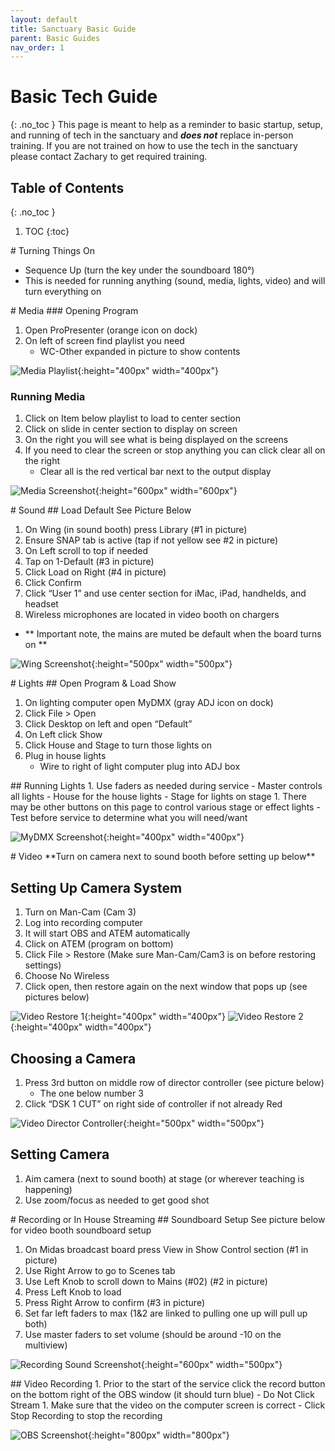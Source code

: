```yaml
---
layout: default
title: Sanctuary Basic Guide
parent: Basic Guides
nav_order: 1
---
```


# Basic Tech Guide
{: .no_toc }
This page is meant to help as a reminder to basic startup, setup, and running of tech in the sanctuary and ***does not*** replace  in-person training. If you are not trained on how to use the tech in the sanctuary please contact Zachary to get required training.

## Table of Contents
{: .no_toc }

1. TOC
{:toc}

<div style="break-after:page"></div>
# Turning Things On

- Sequence Up (turn the key under the soundboard 180°)
- This is needed for running anything (sound, media, lights, video) and will turn everything on

<div style="break-after:page"></div>
# Media
### Opening Program

1. Open ProPresenter (orange icon on dock)
1. On left of screen find playlist you need
   - WC-Other expanded in picture to show contents

![Media Playlist](/tech-help-docs/assets/images/basic-guides/worship-center/media-1.png){:height="400px" width="400px"}

### Running Media
1. Click on Item below playlist to load to center section
1. Click on slide in center section to display on screen
1. On the right you will see what is being displayed on the screens
1. If you need to clear the screen or stop anything you can click clear all on the right
   - Clear all is the red vertical bar next to the output display

![Media Screenshot](/tech-help-docs/assets/images/basic-guides/worship-center/media-2.png){:height="600px" width="600px"}

<div style="break-after:page"></div>
# Sound
## Load Default
See Picture Below

1. On Wing (in sound booth) press Library (#1 in picture)
1. Ensure SNAP tab is active (tap if not yellow see #2 in picture)
1. On Left scroll to top if needed
1. Tap on 1-Default (#3 in picture)
1. Click Load on Right (#4 in picture)
1. Click Confirm
1. Click “User 1” and use center section for iMac, iPad, handhelds, and headset
1. Wireless microphones are located in video booth on chargers
  - ** Important note, the mains are muted be default when the board turns on **

![Wing Screenshot](/tech-help-docs/assets/images/basic-guides/worship-center/sound-1.png){:height="500px" width="500px"}

<div style="break-after:page"></div>
# Lights
## Open Program & Load Show

1. On lighting computer open MyDMX (gray ADJ icon on dock)
1. Click File > Open
1. Click Desktop on left and open “Default”
1. On Left click Show
1. Click House and Stage to turn those lights on
1. Plug in house lights
   - Wire to right of light computer plug into ADJ box

<div style="break-after:page"></div>
## Running Lights
1. Use faders as needed during service
   - Master controls all lights
   - House for the house lights
   - Stage for lights on stage
1. There may be other buttons on this page to control various stage or effect lights
   - Test before service to determine what you will need/want

![MyDMX Screenshot](/tech-help-docs/assets/images/basic-guides/worship-center/lights-1.jpeg){:height="400px" width="400px"}

<div style="break-after:page"></div>
# Video
**Turn on camera next to sound booth before setting up below**

## Setting Up Camera System
1. Turn on Man-Cam (Cam 3)
1. Log into recording computer
1. It will start OBS and ATEM automatically
1. Click on ATEM (program on bottom)
1. Click File > Restore (Make sure Man-Cam/Cam3 is on before restoring settings)
1. Choose No Wireless
1. Click open, then restore again on the next window that pops up (see pictures below)

![Video Restore 1](/tech-help-docs/assets/images/basic-guides/worship-center/video-1.png){:height="400px" width="400px"}
![Video Restore 2](/tech-help-docs/assets/images/basic-guides/worship-center/video-2.png){:height="400px" width="400px"}

## Choosing a Camera
1. Press 3rd button on middle row of director controller (see picture below)
   - The one below number 3
1. Click “DSK 1 CUT” on right side of controller if not already Red

![Video Director Controller](/tech-help-docs/assets/images/basic-guides/worship-center/video-3.png){:height="500px" width="500px"}

## Setting Camera
1. Aim camera (next to sound booth) at stage (or wherever teaching is happening)
1. Use zoom/focus as needed to get good shot

<div style="break-after:page"></div>
# Recording or In House Streaming
## Soundboard Setup
See picture below for video booth soundboard setup

1. On Midas broadcast board press View in Show Control section (#1 in picture)
1. Use Right Arrow to go to Scenes tab
1. Use Left Knob to scroll down to Mains (#02) (#2 in picture)
1. Press Left Knob to load
1. Press Right Arrow to confirm (#3 in picture)
1. Set far left faders to max (1&2 are linked to pulling one up will pull up both)
1. Use master faders to set volume (should be around -10 on the multiview)

![Recording Sound Screenshot](/tech-help-docs/assets/images/basic-guides/worship-center/sound-2.png){:height="600px" width="500px"}

<div style="break-after:page"></div>
## Video Recording
1. Prior to the start of the service click the record button on the bottom right of the OBS window (it should turn blue)
   - Do Not Click Stream
1. Make sure that the video on the computer screen is correct
   - Click Stop Recording to stop the recording

![OBS Screenshot](/tech-help-docs/assets/images/basic-guides/worship-center/recording-1.png){:height="800px" width="800px"}
